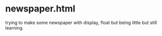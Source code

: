 # newspaper.html
trying to make some newspaper with display, float but being little but still learning.

